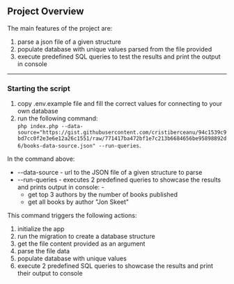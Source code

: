 ## Project Overview

The main features of the project are:

1. parse a json file of a given structure
2. populate database with unique values parsed from the file provided
3. execute predefined SQL queries to test the results and print the output in console

***

### Starting the script
1. copy .env.example file and fill the correct values for connecting to your own database
2. run the following command:  
``php index.php --data-source="https://gist.githubusercontent.com/cristiberceanu/94c1539c9bd7cc0f2e3e6e12a26c1551/raw/771417ba472bf1e7c213b6684656be95898892d6/books-data-source.json" --run-queries``.

In the command above:
- --data-source - url to the JSON file of a given structure to parse
- --run-queries - executes 2 predefined queries to showcase the results and prints output in console: -
  - get top 3 authors by the number of books published
  - get all books by author "Jon Skeet"

This command triggers the following actions:
1. initialize the app
2. run the migration to create a database structure
3. get the file content provided as an argument
4. parse the file data
5. populate database with unique values
6. execute 2 predefined SQL queries to showcase the results and print their output to console